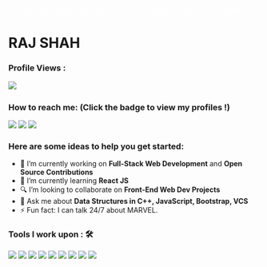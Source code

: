 ![Name](https://github.com/Rajshah1302/Rajshah1302/blob/main/src/Hello(1).gif)
<!--![Name](https://github.com/Rajshah1302/Rajshah1302/blob/main/src/Name2.PNG)-->
<h1><strong>RAJ SHAH</strong></h1>


 ### Profile Views :<br>
  <img src="https://profile-counter.glitch.me/Rajshah1302/count.svg" />


### How to reach me: <strong>(Click the badge to view my profiles !)</strong>

<img src="https://img.shields.io/badge/shahraj2052@gmail.com-%23D14836.svg?&style=for-the-badge&logo=gmail&logoColor=white" href="mailto:shahraj2052@gmail.com">   <a  href="https://www.instagram.com/rajshah1302/"><img src="https://img.shields.io/badge/@rajshah1302-%23E4405F.svg?&style=for-the-badge&logo=instagram&logoColor=white"></a>   <a href="https://www.linkedin.com/in/raj-shah-81b10024a/"><img src="https://img.shields.io/badge/Raj Shah-%230077B5.svg?&style=for-the-badge&logo=linkedin&logoColor=white" ></a>  
<!--<a  href="https://medium.com/@yobasu2015"><img src="https://img.shields.io/badge/@yobasu2015-%2312100E.svg?&style=for-the-badge&logo=medium&logoColor=white"></a> -->

### Here are some ideas to help you get started:

- 🔭 I’m currently working on <strong>Full-Stack Web Development</strong> and <strong>Open Source Contributions</strong>
- 🌱 I’m currently learning <strong>React JS</strong>
- 🔍 I’m looking to collaborate on <strong>Front-End Web Dev Projects</strong>
- 💬 Ask me about <strong>Data Structures in C++, JavaScript, Bootstrap, VCS </strong>
- ⚡ Fun fact: I can talk 24/7 about MARVEL.

### Tools I work upon : 🛠

<img src="https://img.shields.io/badge/c++%20-%2300599C.svg?&style=for-the-badge&logo=c%2B%2B&logoColor=white">   
<!--<img src="https://img.shields.io/badge/python%20-%2314354C.svg?&style=for-the-badge&logo=python&logoColor=white">   -->
<img src="https://img.shields.io/badge/javascript%20-%23323330.svg?&style=for-the-badge&logo=javascript&logoColor=%23F7DF1E">   <img src="https://img.shields.io/badge/html5%20-%23E34F26.svg?&style=for-the-badge&logo=html5&logoColor=white">   <img src="https://img.shields.io/badge/css3%20-%231572B6.svg?&style=for-the-badge&logo=css3&logoColor=white">   <img src="https://img.shields.io/badge/react%20-%2320232a.svg?&style=for-the-badge&logo=react&logoColor=%2361DAFB">   <img src="https://img.shields.io/badge/bootstrap%20-%23563D7C.svg?&style=for-the-badge&logo=bootstrap&logoColor=white">   <img src="https://img.shields.io/badge/git%20-%23F05033.svg?&style=for-the-badge&logo=git&logoColor=white"/>   <img src="http://img.shields.io/badge/-VS%20Code-000000?style=for-the-badge&logo=Visual-studio-code&logoColor=blue">

<img src="https://github-readme-stats.vercel.app/api?username=Rajshah1302&show_icons=true&title_color=03fc90&icon_color=03fc90&text_color=03fc90&bg_color=002b19">
